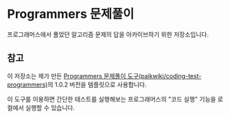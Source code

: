 # Programmers 문제풀이

프로그래머스에서 풀었던 알고리즘 문제의 답을 아카이브하기 위한 저장소입니다.

## 참고

이 저장소는 제가 만든 [Programmers 문제풀이 도구(paikwiki/coding-test-programmers)](https://github.com/paikwiki/coding-test-programmers)의 1.0.2 버전을 템플릿으로 사용합니다.

이 도구를 이용하면 간단한 테스트를 실행해보는 프로그래머스의 "코드 실행" 기능을 로컬에서 실행할 수 있습니다.
